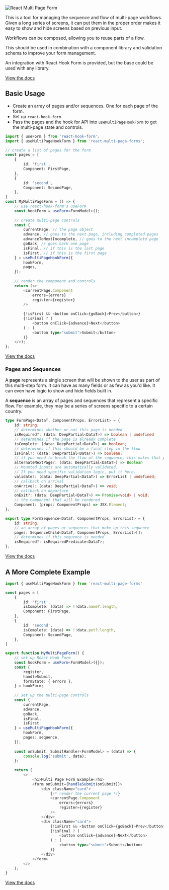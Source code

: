 ![React Multi Page Form](https://stutrek.github.io/react-multi-page-form/Logo.svg "")

This is a tool for managing the sequence and flow of multi-page workflows. Given a long series of screens, it can put them in the proper order makes it easy to show and hide screens based on previous input.

Workflows can be composed, allowing you to reuse parts of a flow.

This should be used in combination with a component library and validation schema to improve your form management.

An integration with React Hook Form is provided, but the base could be used with any library.

[View the docs](https://stutrek.github.io/react-multi-page-form/)

## Basic Usage

- Create an array of pages and/or sequences. One for each page of the form.
- Set up `react-hook-form` 
- Pass the pages and the hook for API into `useMultiPageHookForm` to get the multi-page state and controls.

```typescript
import { useForm } from 'react-hook-form';
import { useMultiPageHookForm } from 'react-multi-page-forms';

// create a list of pages for the form
const pages = [
    {
        id: 'first',
        Component: FirstPage,
    },
    {
        id: 'second',
        Component: SecondPage,
    },
]
const MyMultiPageForm = () => {
    // use react-hook-form's useForm
    const hookForm = useForm<FormModel>();
    
    // create multi-page controls
    const { 
        currentPage, // the page object
        advance, // goes to the next page, including completed pages
        advanceToNextIncomplete, // goes to the next incomplete page
        goBack, // goes back one page
        isFinal, // if this is the last page
        isFirst, // if this is the first page
    } = useMultiPageHookForm({
        hookForm,
        pages,
    });
    
    // render the component and controls
    return (<>
        <currentPage.Component
            errors={errors}
            register={register}
        />
    
        {!isFirst && <button onClick={goBack}>Prev</button>}
        {!isFinal ? (
            <button onClick={advance}>Next</button>
        ) : (
            <button type="submit">Submit</button>
        )}
    </>);
};
```
[View the docs](https://stutrek.github.io/react-multi-page-form/)


### Pages and Sequences

A **page** represents a single screen that will be shown to the user as part of this multi-step form. It can have as many fields or as few as you'd like. It can even have logic to show and hide fields built in.

A **sequence** is an array of pages and sequences that represent a specific flow. For example, they may be a series of screens specific to a certain country.

```typescript
type FormPage<DataT, ComponentProps, ErrorList> = {
    id: string;
    // determines whether or not this page is needed
    isRequired?: (data: DeepPartial<DataT>) => boolean | undefined
    // determines if the page is already complete
    isComplete: (data: DeepPartial<DataT>) => boolean;
    // determines if this should be a final step in the flow
    isFinal?: (data: DeepPartial<DataT>) => boolean;
    // if you need to break the flow of the sequence, this makes that possible
    alternateNextPage?: (data: DeepPartial<DataT>) => Boolean
    // Mounted inputs are automatically validated.
    // If you need specific validation logic, put it here.
    validate?: (data: DeepPartial<DataT>) => ErrorList | undefined;
    // callback on arrival
    onArrive?: (data: DeepPartial<DataT>) => void;
    // callback on departure
    onExit?: (data: DeepPartial<DataT>) => Promise<void> | void;
    // the component that will be rendered
    Component: (props: ComponentProps) => JSX.Element;
};

export type FormSequence<DataT, ComponentProps, ErrorList> = {
    id: string;
    // an array of pages or sequences that make up this sequence
    pages: SequenceChild<DataT, ComponentProps, ErrorList>[];
    // determines if this sequence is needed
    isRequired?: isRequiredPredicate<DataT>;
};
```

[View the docs](https://stutrek.github.io/react-multi-page-form/)


## A More Complete Example

```typescript
import { useMultiPageHookForm } from 'react-multi-page-forms'

const pages = [
    {
        id: 'first',
        isComplete: (data) => !!data.name?.length,
        Component: FirstPage,
    },
    {
        id: 'second',
        isComplete: (data) => !!data.pet?.length,
        Component: SecondPage,
    },
]

export function MyMultiPageForm() {
    // set up React Hook Form
    const hookForm = useForm<FormModel>({});
    const {
        register,
        handleSubmit,
        formState: { errors },
    } = hookForm;
    
    // set up the multi-page controls
    const { 
        currentPage,
        advance,
        goBack,
        isFinal,
        isFirst
    } = useMultiPageHookForm({
        hookForm,
        pages: sequence,
    });
    
    const onSubmit: SubmitHandler<FormModel> = (data) => {
        console.log('submit', data);
    };
    
    return (
        <>
            <h1>Multi Page Form Example</h1>
            <form onSubmit={handleSubmit(onSubmit)}>
                <div className="card">
                    {/* render the current page */}
                    <currentPage.Component
                        errors={errors}
                        register={register}
                    />
                </div>
                <div className="card">
                    {!isFirst && <button onClick={goBack}>Prev</button>}
                    {!isFinal ? (
                        <button onClick={advance}>Next</button>
                    ) : (
                        <button type="submit">Submit</button>
                    )}
                </div>
            </form>
        </>
    );
}
```
[View the docs](https://stutrek.github.io/react-multi-page-form/)


